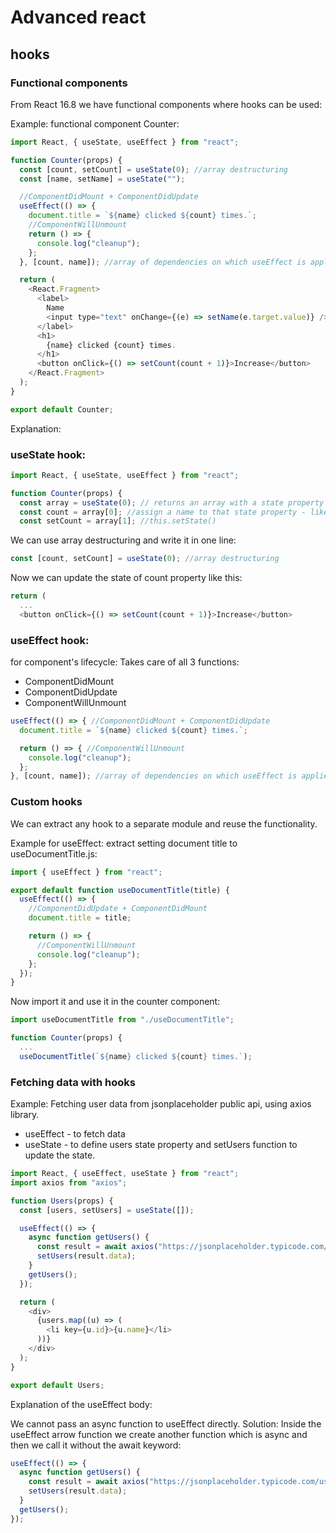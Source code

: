 # Advanced react

## hooks


### Functional components

From React 16.8 we have functional components where hooks can be used:

Example: functional component Counter:
```javascript
import React, { useState, useEffect } from "react";

function Counter(props) {
  const [count, setCount] = useState(0); //array destructuring
  const [name, setName] = useState("");

  //ComponentDidMount + ComponentDidUpdate
  useEffect(() => {
    document.title = `${name} clicked ${count} times.`;
    //ComponentWillUnmount
    return () => {
      console.log("cleanup");
    };
  }, [count, name]); //array of dependencies on which useEffect is applied - optional

  return (
    <React.Fragment>
      <label>
        Name
        <input type="text" onChange={(e) => setName(e.target.value)} />
      </label>
      <h1>
        {name} clicked {count} times.
      </h1>
      <button onClick={() => setCount(count + 1)}>Increase</button>
    </React.Fragment>
  );
}

export default Counter;
```

Explanation:

### useState hook:
```javascript
import React, { useState, useEffect } from "react";

function Counter(props) {
  const array = useState(0); // returns an array with a state property and a setState function for that property
  const count = array[0]; //assign a name to that state property - like this.state.count
  const setCount = array[1]; //this.setState()
```

We can use array destructuring and write it in one line:
```javascript
const [count, setCount] = useState(0); //array destructuring
```

Now we can update the state of count property like this:
```javascript
return (
  ...
  <button onClick={() => setCount(count + 1)}>Increase</button>
```

### useEffect hook: 
for component's lifecycle: Takes care of all 3 functions:
- ComponentDidMount
- ComponentDidUpdate
- ComponentWillUnmount

```javascript
useEffect(() => { //ComponentDidMount + ComponentDidUpdate
  document.title = `${name} clicked ${count} times.`;

  return () => { //ComponentWillUnmount
    console.log("cleanup");
  };
}, [count, name]); //array of dependencies on which useEffect is applied - optional
```

### Custom hooks

We can extract any hook to a separate module and reuse the functionality.

Example for useEffect: extract setting document title to useDocumentTitle.js:

```javascript
import { useEffect } from "react";

export default function useDocumentTitle(title) {
  useEffect(() => {
    //ComponentDidUpdate + ComponentDidMount
    document.title = title;

    return () => {
      //ComponentWillUnmount
      console.log("cleanup");
    };
  });
}
```

Now import it and use it in the counter component:
```javascript
import useDocumentTitle from "./useDocumentTitle";

function Counter(props) {
  ...
  useDocumentTitle(`${name} clicked ${count} times.`);
```

### Fetching data with hooks

Example: Fetching user data from jsonplaceholder public api, using axios library. 

- useEffect - to fetch data
- useState - to define users state property and setUsers function to update the state.

```javascript
import React, { useEffect, useState } from "react";
import axios from "axios";

function Users(props) {
  const [users, setUsers] = useState([]);

  useEffect(() => {
    async function getUsers() {
      const result = await axios("https://jsonplaceholder.typicode.com/users");
      setUsers(result.data);
    }
    getUsers();
  });

  return (
    <div>
      {users.map((u) => (
        <li key={u.id}>{u.name}</li>
      ))}
    </div>
  );
}

export default Users;
```

Explanation of the useEffect body: 

We cannot pass an async function to useEffect directly. Solution: Inside the useEffect arrow function we create another function which is async and then we call it without the await keyword:
```javascript
useEffect(() => {
  async function getUsers() {
    const result = await axios("https://jsonplaceholder.typicode.com/users");
    setUsers(result.data);
  }
  getUsers();
});
```
